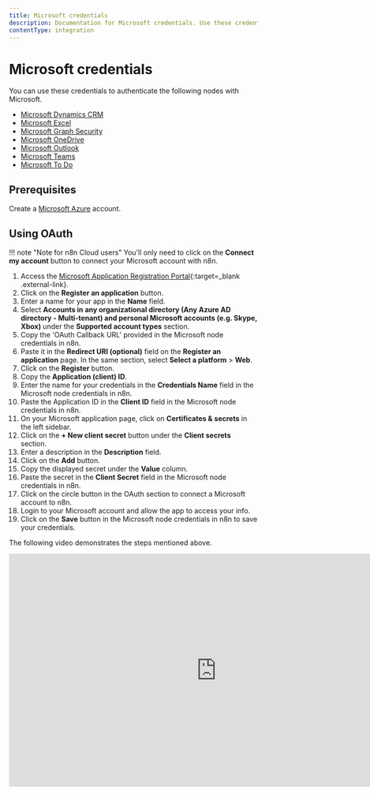 ```yaml
---
title: Microsoft credentials
description: Documentation for Microsoft credentials. Use these credentials to authenticate Microsoft in n8n, a workflow automation platform.
contentType: integration
---
```


# Microsoft credentials

You can use these credentials to authenticate the following nodes with Microsoft.

- [Microsoft Dynamics CRM](/integrations/builtin/app-nodes/n8n-nodes-base.microsoftdynamicscrm/)
- [Microsoft Excel](/integrations/builtin/app-nodes/n8n-nodes-base.microsoftexcel/)
- [Microsoft Graph Security](/integrations/builtin/app-nodes/n8n-nodes-base.microsoftgraphsecurity/)
- [Microsoft OneDrive](/integrations/builtin/app-nodes/n8n-nodes-base.microsoftonedrive/)
- [Microsoft Outlook](/integrations/builtin/app-nodes/n8n-nodes-base.microsoftoutlook/)
- [Microsoft Teams](/integrations/builtin/app-nodes/n8n-nodes-base.microsoftteams/)
- [Microsoft To Do](/integrations/builtin/app-nodes/n8n-nodes-base.microsofttodo/)

## Prerequisites

Create a [Microsoft Azure](https://azure.microsoft.com/) account.

## Using OAuth

!!! note "Note for n8n Cloud users"
    You'll only need to click on the **Connect my account** button to connect your Microsoft account with n8n.


1. Access the [Microsoft Application Registration Portal](https://aka.ms/appregistrations){:target=_blank .external-link}.
2. Click on the **Register an application** button.
3. Enter a name for your app in the **Name** field.
4. Select **Accounts in any organizational directory (Any Azure AD directory - Multi-tenant) and personal Microsoft accounts (e.g. Skype, Xbox)** under the **Supported account types** section.
5. Copy the 'OAuth Callback URL' provided in the Microsoft node credentials in n8n.
6. Paste it in the **Redirect URI (optional)** field on the **Register an application** page. In the same section, select **Select a platform** > **Web**.
7. Click on the **Register** button.
8. Copy the **Application (client) ID**.
9. Enter the name for your credentials in the **Credentials Name** field in the Microsoft node credentials in n8n.
10. Paste the Application ID in the **Client ID** field in the Microsoft node credentials in n8n.
11. On your Microsoft application page, click on **Certificates & secrets** in the left sidebar.
12. Click on the **+ New client secret** button under the **Client secrets** section.
13. Enter a description in the **Description** field.
14. Click on the **Add** button.
15. Copy the displayed secret under the **Value** column.
16. Paste the secret in the **Client Secret** field in the Microsoft node credentials in n8n.
17. Click on the circle button in the OAuth section to connect a Microsoft account to n8n.
18. Login to your Microsoft account and allow the app to access your info.
19. Click on the **Save** button in the Microsoft node credentials in n8n to save your credentials.

The following video demonstrates the steps mentioned above.

<div class="video-container">
<iframe width="840" height="472.5" src="https://www.youtube.com/embed/aqr_PwR1Sgc" frameborder="0" allow="accelerometer; autoplay; clipboard-write; encrypted-media; gyroscope; picture-in-picture" allowfullscreen></iframe>
</div>

